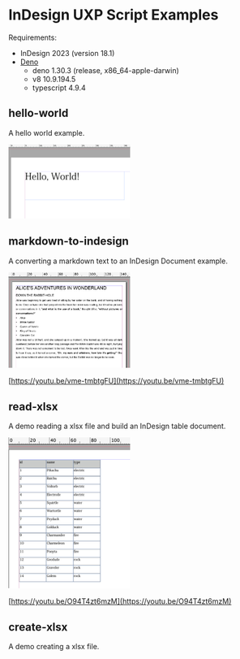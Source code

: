 
# InDesign UXP Script Examples

Requirements:

- InDesign 2023 (version 18.1)
- [Deno](https://deno.land/)
    - deno 1.30.3 (release, x86\_64-apple-darwin)
    - v8 10.9.194.5
    - typescript 4.9.4


## hello-world

A hello world example.

<img src="https://github.com/mindboard/indesign-uxp-script-examples/blob/main/hello-world/hello-world.jpg" width="240" />


## markdown-to-indesign

A converting a markdown text to an InDesign Document example.

<img src="https://github.com/mindboard/indesign-uxp-script-examples/blob/main/markdown-to-indesign/md2ind.jpg" width="240" />

[https://youtu.be/vme-tmbtgFU](https://youtu.be/vme-tmbtgFU)


## read-xlsx

A demo reading a xlsx file and build an InDesign table document.

<img src="https://github.com/mindboard/indesign-uxp-script-examples/blob/main/read-xlsx/read-xlsx.jpg" width="240" />

[https://youtu.be/O94T4zt6mzM](https://youtu.be/O94T4zt6mzM)


## create-xlsx

A demo creating a xlsx file.

